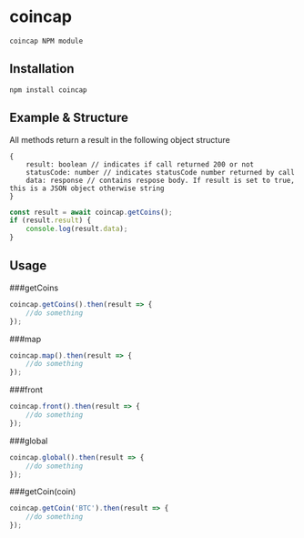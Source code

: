 # coincap
    coincap NPM module

## Installation
```
npm install coincap
```
## Example & Structure

All methods return a result in the following object structure

```
{
    result: boolean // indicates if call returned 200 or not
    statusCode: number // indicates statusCode number returned by call
    data: response // contains respose body. If result is set to true, this is a JSON object otherwise string
}
```

```javascript
const result = await coincap.getCoins();
if (result.result) {
    console.log(result.data);
}
```

## Usage

###getCoins
```javascript
coincap.getCoins().then(result => {
    //do something
});
```

###map
```javascript
coincap.map().then(result => {
    //do something
});
```

###front
```javascript
coincap.front().then(result => {
    //do something
});
```

###global
```javascript
coincap.global().then(result => {
    //do something
});
```

###getCoin(coin)
```javascript
coincap.getCoin('BTC').then(result => {
    //do something
});
```